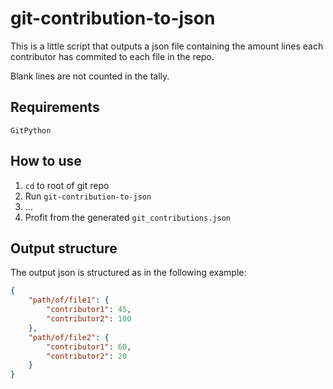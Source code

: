 # git-contribution-to-json

This is a little script that outputs a json file containing the amount lines each contributor has commited to each file in the repo.

Blank lines are not counted in the tally.


## Requirements

```
GitPython
```

## How to use

1. `cd` to root of git repo
2. Run `git-contribution-to-json`
3. ...
4. Profit from the generated `git_contributions.json`

## Output structure

The output json is structured as in the following example:

```json
{
    "path/of/file1": {
        "contributor1": 45,
        "contributor2": 100
    },
    "path/of/file2": {
        "contributor1": 60,
        "contributor2": 20
    }
}
```
